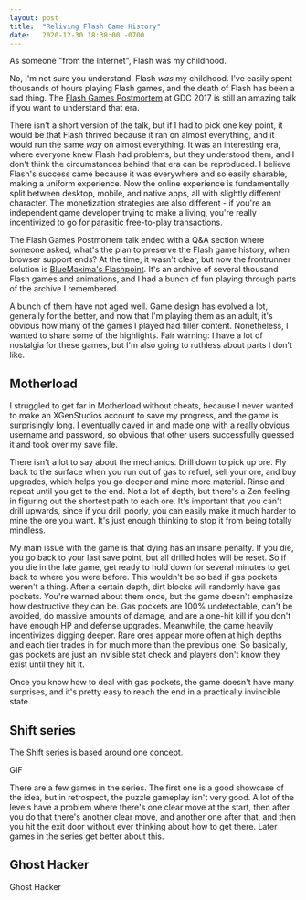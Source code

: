 ```yaml
---
layout: post
title:  "Reliving Flash Game History"
date:   2020-12-30 18:38:00 -0700
---
```


As someone "from the Internet", Flash was my childhood.

No, I'm not sure you understand. Flash *was* my childhood. I've easily spent thousands of
hours playing Flash games, and the death of Flash has been a sad thing. The
[Flash Games Postmortem](https://www.youtube.com/watch?v=65crLKNQR0E) at GDC 2017 is still
an amazing talk if you want to understand that era.

There isn't a short version of the talk, but if I had to pick one key point, it would be that
Flash thrived because it ran on almost everything, and it would run the same *way* on almost
everything. It was an interesting era, where everyone knew Flash had problems, but they
understood them, and I don't think the circumstances behind that era can be reproduced.
I believe Flash's success came because it was everywhere and so easily sharable, making a
uniform experience. Now the online experience is fundamentally split between desktop, mobile,
and native apps, all with slightly different character. The monetization strategies are also
different - if you're an independent game developer trying to make a living, you're really
incentivized to go for parasitic free-to-play transactions.

The Flash Games Postmortem talk ended with a Q&A section where someone asked, what's the plan
to preserve the Flash game history, when browser support ends? At the time, it wasn't clear,
but now the frontrunner solution is [BlueMaxima's Flashpoint](https://bluemaxima.org/flashpoint/).
It's an archive of several thousand Flash games and animations, and I had a bunch of fun playing
through parts of the archive I remembered.

A bunch of them have not aged well. Game design has evolved a lot, generally for the better,
and now that I'm playing them as an adult, it's obvious how many of the games I played had filler
content. Nonetheless, I wanted to share some of the highlights. Fair warning: I have a lot of
nostalgia for these games, but I'm also going to ruthless about parts I don't like.


Motherload
-------------------------------------------------------------------------------------------

I struggled to get far in Motherload without cheats, because I never wanted to make an
XGenStudios account to save my progress, and the game is surprisingly long. I eventually caved
in and made one with a really obvious username and password, so obvious that other users
successfully guessed it and took over my save file.

There isn't a lot to say about the mechanics. Drill down to pick up ore. Fly back to the surface
when you run out of gas to refuel, sell your ore, and buy upgrades, which helps you go deeper
and mine more material. Rinse and repeat until you get to the end. Not a lot of depth, but
there's a Zen feeling in figuring out the shortest path to each ore. It's important that you
can't drill upwards, since if you drill poorly, you can easily make it much harder to mine
the ore you want. It's just enough thinking to stop it from being totally mindless.

My main issue with the game is that dying has an insane penalty. If you die, you go back to
your last save point, but all drilled holes will be reset. So if you die in the late game,
get ready to hold down for several minutes to get back to where you were before. This wouldn't
be so bad if gas pockets weren't a thing. After a certain depth, dirt blocks will randomly
have gas pockets. You're warned about them once, but the game doesn't emphasize how
destructive they can be. Gas pockets are 100% undetectable, can't be avoided, do massive amounts of damage,
and are a one-hit kill if you don't have enough HP and defense upgrades. Meanwhile, the game
heavily incentivizes digging deeper. Rare ores appear more often at high depths and each tier
trades in for much more than the previous one. So basically, gas pockets are just an
invisible stat check and players don't know they exist until they hit it.

Once you know how to deal with gas pockets, the game doesn't have many surprises, and it's
pretty easy to reach the end in a practically invincible state.


Shift series
-------------------------------------------------------------------------------------

The Shift series is based around one concept.

GIF

There are a few games in the series. The first one is a good showcase of the idea, but in retrospect,
the puzzle gameplay isn't very good. A lot of the levels have a problem where there's one clear
move at the start, then after you do that there's another clear move, and another one after that,
and then you hit the exit door without ever thinking about how to get there. Later games in
the series get better about this.



Ghost Hacker
--------------------------------------------------------------------------------------

Ghost Hacker
